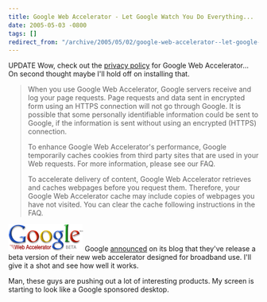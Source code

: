 ```yaml
---
title: Google Web Accelerator - Let Google Watch You Do Everything...
date: 2005-05-03 -0800
tags: []
redirect_from: "/archive/2005/05/02/google-web-accelerator--let-google-watch-you-do-everything.aspx/"
---
```


UPDATE Wow, check out the [privacy
policy](http://webaccelerator.google.com/privacy) for Google Web
Accelerator... On second thought maybe I'll hold off on installing that.

> When you use Google Web Accelerator, Google servers receive and log
> your page requests. Page requests and data sent in encrypted form
> using an HTTPS connection will not go through Google. It is possible
> that some personally identifiable information could be sent to Google,
> if the information is sent without using an encrypted (HTTPS)
> connection.
>
> To enhance Google Web Accelerator's performance, Google temporarily
> caches cookies from third party sites that are used in your Web
> requests. For more information, please see our FAQ.
>
> To accelerate delivery of content, Google Web Accelerator retrieves
> and caches webpages before you request them. Therefore, your Google
> Web Accelerator cache may include copies of webpages you have not
> visited. You can clear the cache following instructions in the FAQ.

![Google Web Accelerator](/images/GoogleWebAccelerator.gif) Google
[announced](http://www.google.com/googleblog/2005/05/time-waits-for-no-one.html)
on its blog that they've release a beta version of their new web
accelerator designed for broadband use. I'll give it a shot and see how
well it works.

Man, these guys are pushing out a lot of interesting products. My screen
is starting to look like a Google sponsored desktop.

